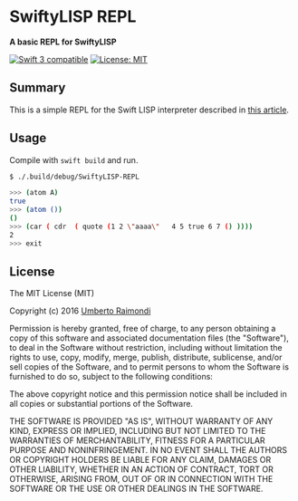 # SwiftyLISP REPL

**A basic REPL for SwiftyLISP**

<p>
<a href="https://developer.apple.com/swift"><img src="https://img.shields.io/badge/Swift-3.x-orange.svg?style=flat" alt="Swift 3 compatible" /></a>
<a href="https://raw.githubusercontent.com/uraimo/Bitter/master/LICENSE"><img src="http://img.shields.io/badge/license-MIT-blue.svg?style=flat" alt="License: MIT" /></a>
</p>

## Summary

This is a simple REPL for the Swift LISP interpreter described in [this article](https://www.uraimo.com/2017/02/05/building-a-lisp-from-scratch-with-swift/).

## Usage

Compile with `swift build` and run.

```bash
$ ./.build/debug/SwiftyLISP-REPL

>>> (atom A)
true 
>>> (atom ())
()
>>> (car ( cdr  ( quote (1 2 \"aaaa\"   4 5 true 6 7 () ))))
2 
>>> exit
```

## License

The MIT License (MIT)

Copyright (c) 2016 [Umberto Raimondi](https://www.uraimo.com)

Permission is hereby granted, free of charge, to any person obtaining a copy
of this software and associated documentation files (the "Software"), to deal
in the Software without restriction, including without limitation the rights
to use, copy, modify, merge, publish, distribute, sublicense, and/or sell
copies of the Software, and to permit persons to whom the Software is
furnished to do so, subject to the following conditions:

The above copyright notice and this permission notice shall be included in all
copies or substantial portions of the Software.

THE SOFTWARE IS PROVIDED "AS IS", WITHOUT WARRANTY OF ANY KIND, EXPRESS OR
IMPLIED, INCLUDING BUT NOT LIMITED TO THE WARRANTIES OF MERCHANTABILITY,
FITNESS FOR A PARTICULAR PURPOSE AND NONINFRINGEMENT. IN NO EVENT SHALL THE
AUTHORS OR COPYRIGHT HOLDERS BE LIABLE FOR ANY CLAIM, DAMAGES OR OTHER
LIABILITY, WHETHER IN AN ACTION OF CONTRACT, TORT OR OTHERWISE, ARISING FROM,
OUT OF OR IN CONNECTION WITH THE SOFTWARE OR THE USE OR OTHER DEALINGS IN THE
SOFTWARE.

